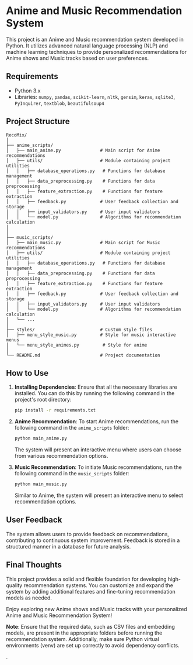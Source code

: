 
# Anime and Music Recommendation System

This project is an Anime and Music recommendation system developed in Python. It utilizes advanced natural language processing (NLP) and machine learning techniques to provide personalized recommendations for Anime shows and Music tracks based on user preferences.

## Requirements

- Python 3.x
- Libraries: `numpy`, `pandas`, `scikit-learn`, `nltk`, `gensim`, `keras`, `sqlite3`, `PyInquirer`, `textblob`, `beautifulsoup4`

## Project Structure

```
RecoMix/
│
├── anime_scripts/
│   ├── main_anime.py               # Main script for Anime recommendations
│   ├── utils/                      # Module containing project utilities
│   │   ├── database_operations.py   # Functions for database management
│   │   ├── data_preprocessing.py    # Functions for data preprocessing
│   │   ├── feature_extraction.py    # Functions for feature extraction
│   │   ├── feedback.py             # User feedback collection and storage
│   │   ├── input_validators.py     # User input validators
│   │   └── model.py                # Algorithms for recommendation calculation
│   
│
├── music_scripts/
│   ├── main_music.py               # Main script for Music recommendations
│   ├── utils/                      # Module containing project utilities
│   │   ├── database_operations.py   # Functions for database management
│   │   ├── data_preprocessing.py    # Functions for data preprocessing
│   │   ├── feature_extraction.py    # Functions for feature extraction
│   │   ├── feedback.py             # User feedback collection and storage
│   │   ├── input_validators.py     # User input validators
│   │   └── model.py                # Algorithms for recommendation calculation
│   └── ...
│
├── styles/                         # Custom style files
│   ├── menu_style_music.py         # Style for music interactive menus
│   └── menu_style_animes.py         # Style for anime
│
└── README.md                       # Project documentation
```

## How to Use

1. **Installing Dependencies**:
   Ensure that all the necessary libraries are installed. You can do this by running the following command in the project's root directory:

   ```bash
   pip install -r requirements.txt
   ```

2. **Anime Recommendation**:
   To start Anime recommendations, run the following command in the `anime_scripts` folder:

   ```bash
   python main_anime.py
   ```

   The system will present an interactive menu where users can choose from various recommendation options.

3. **Music Recommendation**:
   To initiate Music recommendations, run the following command in the `music_scripts` folder:

   ```bash
   python main_music.py
   ```

   Similar to Anime, the system will present an interactive menu to select recommendation options.

## User Feedback

The system allows users to provide feedback on recommendations, contributing to continuous system improvement. Feedback is stored in a structured manner in a database for future analysis.

## Final Thoughts

This project provides a solid and flexible foundation for developing high-quality recommendation systems. You can customize and expand the system by adding additional features and fine-tuning recommendation models as needed.

Enjoy exploring new Anime shows and Music tracks with your personalized Anime and Music Recommendation System!

**Note**: Ensure that the required data, such as CSV files and embedding models, are present in the appropriate folders before running the recommendation system. Additionally, make sure Python virtual environments (venv) are set up correctly to avoid dependency conflicts.

.
